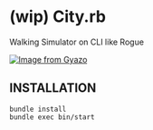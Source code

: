 (wip) City.rb
========

Walking Simulator on CLI like Rogue

[![Image from Gyazo](https://i.gyazo.com/68cade6c4c249fbc116bfe1f573ba5a3.gif)](https://gyazo.com/68cade6c4c249fbc116bfe1f573ba5a3)

INSTALLATION
------------

```
bundle install
bundle exec bin/start
```
